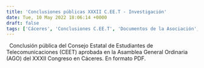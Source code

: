 ```yaml
---
title: 'Conclusiones públicas XXXII C.EE.T - Investigación'
date: Tue, 10 May 2022 18:06:14 +0000
draft: false
tags: ['Cáceres', 'Conclusiones C.EE.T', 'Documentos de la Asociación', 'Posicionamientos', 'UEx', 'XXXII C.EE.T']
---
```


  Conclusión pública del Consejo Estatal de Estudiantes de Telecomunicaciones (CEET) aprobada en la Asamblea General Ordinaria (AGO) del XXXII Congreso en Cáceres. En formato PDF.
